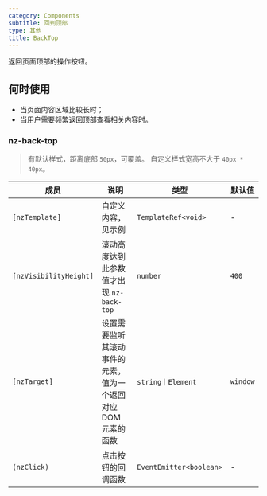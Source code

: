 ```yaml
---
category: Components
subtitle: 回到顶部
type: 其他
title: BackTop
---
```


返回页面顶部的操作按钮。

## 何时使用

- 当页面内容区域比较长时；
- 当用户需要频繁返回顶部查看相关内容时。

### nz-back-top

> 有默认样式，距离底部 `50px`，可覆盖。
> 自定义样式宽高不大于 `40px * 40px`。

| 成员 | 说明 | 类型 | 默认值 |
| --- | --- | --- | --- |
| `[nzTemplate]` | 自定义内容，见示例 | `TemplateRef<void>` | - |
| `[nzVisibilityHeight]` | 滚动高度达到此参数值才出现 `nz-back-top` | `number` | `400` |
| `[nzTarget]` | 设置需要监听其滚动事件的元素，值为一个返回对应 DOM 元素的函数 | `string｜Element` | `window` |
| `(nzClick)` | 点击按钮的回调函数 | `EventEmitter<boolean>` | - |
